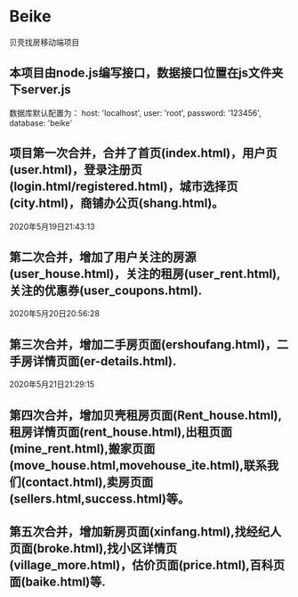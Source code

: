 # Beike
贝壳找房移动端项目

## 本项目由node.js编写接口，数据接口位置在js文件夹下server.js
数据库默认配置为：
host: 'localhost',
user: 'root',
password: '123456',
database: 'beike'

## 项目第一次合并，合并了首页(index.html)，用户页(user.html)，登录注册页(login.html/registered.html)，城市选择页(city.html)，商铺办公页(shang.html)。
2020年5月19日21:43:13

## 第二次合并，增加了用户关注的房源(user_house.html)，关注的租房(user_rent.html),关注的优惠券(user_coupons.html).
2020年5月20日20:56:28

## 第三次合并，增加二手房页面(ershoufang.html)，二手房详情页面(er-details.html).
2020年5月21日21:29:15

## 第四次合并，增加贝壳租房页面(Rent_house.html),租房详情页面(rent_house.html),出租页面(mine_rent.html),搬家页面(move_house.html,movehouse_ite.html),联系我们(contact.html),卖房页面(sellers.html,success.html)等。

## 第五次合并，增加新房页面(xinfang.html),找经纪人页面(broke.html),找小区详情页(village_more.html)，估价页面(price.html),百科页面(baike.html)等.